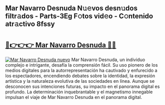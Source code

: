 ## Mar Navarro Desnuda N𝚞𝚎vos desn𝚞dos filtr𝚊dos - Parts-3Eg F𝚘tos vid𝚎o - C𝚘ntenido atr𝚊ctivo 8fssy

# <h2><a href="http://mb6z12y.tromn.icu/?c=Mar+Navarro+Desnuda">🔗👉👉👉 Mar Navarro Desnuda 🔗🔗</a></h2>

[![Mar Navarro Desnuda nuevo](https://i.imgur.com/pEAQMta.gif)](http://mb6z12y.tromn.icu/?c=Mar+Navarro+Desnuda)
Mar Navarro Desnuda, un individuo complejo e intrigante, desafía la comprensión fácil. Su uso pionero de los medios digitales para la autorrepresentación ha cautivado y enfurecido a los espectadores, encendiendo debates sobre la identidad, la expresión artística y la naturaleza evolutiva de las sociedades en línea. Aunque se desconocen sus intenciones futuras, su impacto en el panorama digital es profundo. La determinación inquebrantable y el magnetismo innegable impulsan el viaje de Mar Navarro Desnuda en el panorama digital.
